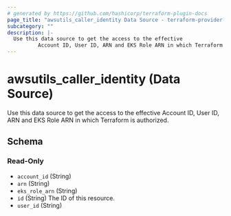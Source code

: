 ```yaml
---
# generated by https://github.com/hashicorp/terraform-plugin-docs
page_title: "awsutils_caller_identity Data Source - terraform-provider-awsutils"
subcategory: ""
description: |-
  Use this data source to get the access to the effective
          Account ID, User ID, ARN and EKS Role ARN in which Terraform is authorized.
---
```


# awsutils_caller_identity (Data Source)

Use this data source to get the access to the effective
		Account ID, User ID, ARN and EKS Role ARN in which Terraform is authorized.



<!-- schema generated by tfplugindocs -->
## Schema

### Read-Only

- `account_id` (String)
- `arn` (String)
- `eks_role_arn` (String)
- `id` (String) The ID of this resource.
- `user_id` (String)


